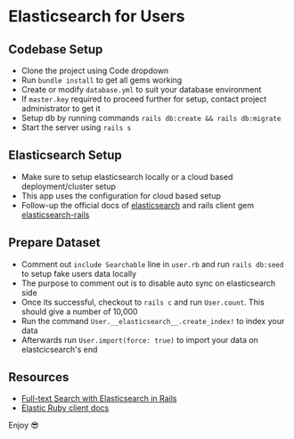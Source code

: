 # Elasticsearch for Users

## Codebase Setup

* Clone the project using Code dropdown
* Run `bundle install` to get all gems working
* Create or modify `database.yml` to suit your database environment
* If `master.key` required to proceed further for setup, contact project administrator to get it
* Setup db by running commands `rails db:create && rails db:migrate`
* Start the server using `rails s`

## Elasticsearch Setup

* Make sure to setup elasticsearch locally or a cloud based deployment/cluster setup
* This app uses the configuration for cloud based setup
* Follow-up the official docs of [elasticsearch](https://www.elastic.co/guide/index.html) and rails client gem [elasticsearch-rails](https://github.com/elastic/elasticsearch-rails)

## Prepare Dataset

* Comment out `include Searchable` line in `user.rb` and run `rails db:seed` to setup fake users data locally
* The purpose to comment out is to disable auto sync on elasticsearch side
* Once its successful, checkout to `rails c` and run `User.count`. This should give a number of 10,000
* Run the command `User.__elasticsearch__.create_index!` to index your data
* Afterwards run `User.import(force: true)` to import your data on elastcicsearch's end

## Resources

- [Full-text Search with Elasticsearch in Rails](https://www.honeybadger.io/blog/rails-elasticsearch/)
- [Elastic Ruby client docs](https://www.elastic.co/guide/en/elasticsearch/client/ruby-api/7.17/ruby_client.html)


Enjoy :sunglasses:
